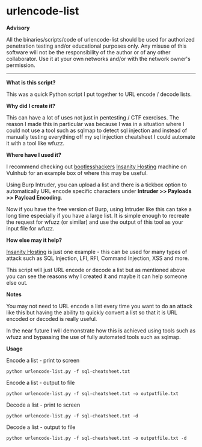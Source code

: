 # urlencode-list

**Advisory**

All the binaries/scripts/code of urlencode-list should be used for authorized penetration testing and/or educational purposes only. Any misuse of this software will not be the responsibility of the author or of any other collaborator. Use it at your own networks and/or with the network owner's permission.
* * *
**What is this script?**

This was a quick Python script I put together to URL encode / decode lists.

**Why did I create it?**

This can have a lot of uses not just in pentesting / CTF exercises. The reason I made this in particular was because I was in a situation where I could not use a tool such as sqlmap to detect sql injection and instead of manually testing everything off my sql injection cheatsheet I could automate it with a tool like wfuzz.

**Where have I used it?**

I recommend checking out [bootlesshackers](https://twitter.com/bootlesshacker) [Insanity Hosting](https://www.vulnhub.com/entry/insanity-1,536/) machine on Vulnhub for an example box of where this may be useful.

Using Burp Intruder, you can upload a list and there is a tickbox option to automatically URL encode specific characters under **Intruder >> Payloads >> Payload Encoding**.

Now if you have the free version of Burp, using Intruder like this can take a long time especially if you have a large list. It is simple enough to recreate the request for wfuzz (or similar) and use the output of this tool as your input file for wfuzz.

**How else may it help?**

[Insanity Hosting](https://www.vulnhub.com/entry/insanity-1,536/) is just one example - this can be used for many types of attack such as SQL Injection, LFI, RFI, Command Injection, XSS and more.

This script will just URL encode or decode a list but as mentioned above you can see the reasons why I created it and maybe it can help someone else out.

**Notes**

You may not need to URL encode a list every time you want to do an attack like this but having the ability to quickly convert a list so that it is URL encoded or decoded is really useful.

In the near future I will demonstrate how this is achieved using tools such as wfuzz and bypassing the use of fully automated tools such as sqlmap.

**Usage**

Encode a list - print to screen
```
python urlencode-list.py -f sql-cheatsheet.txt
```

Encode a list - output to file
```
python urlencode-list.py -f sql-cheatsheet.txt -o outputfile.txt
```

Decode a list - print to screen
```
python urlencode-list.py -f sql-cheatsheet.txt -d
```

Decode a list - output to file
```
python urlencode-list.py -f sql-cheatsheet.txt -o outputfile.txt -d
```

